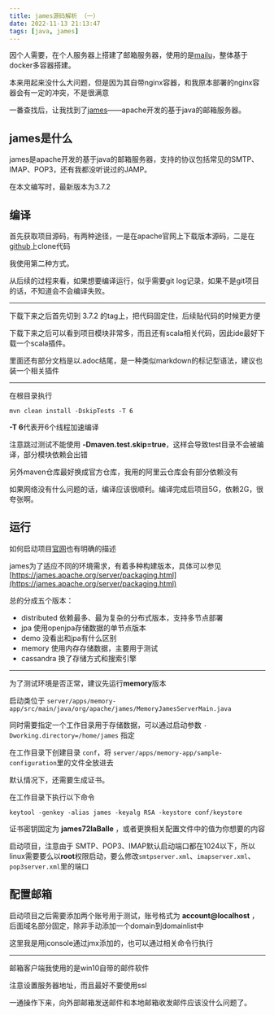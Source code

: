 ```yaml
---
title: james源码解析 （一）
date: 2022-11-13 21:13:47
tags: [java, james]
---
```


因个人需要，在个人服务器上搭建了邮箱服务器，使用的是[mailu](https://mailu.io/)，整体基于docker多容器搭建。

本来用起来没什么大问题，但是因为其自带nginx容器，和我原本部署的nginx容器会有一定的冲突，不是很满意

一番查找后，让我找到了[james](https://james.apache.org)——apache开发的基于java的邮箱服务器。

<!-- more -->

## james是什么

james是apache开发的基于java的邮箱服务器，支持的协议包括常见的SMTP、IMAP、POP3，还有我都没听说过的JAMP。

在本文编写时，最新版本为3.7.2

## 编译

首先获取项目源码，有两种途径，一是在apache官网上下载版本源码，二是在[github](https://github.com/apache/james-project)上clone代码



我使用第二种方式。

从后续的过程来看，如果想要编译运行，似乎需要git log记录，如果不是git项目的话，不知道会不会编译失败。

----

下载下来之后首先切到 3.7.2 的tag上，把代码固定住，后续贴代码的时候更方便

下载下来之后可以看到项目模块非常多，而且还有scala相关代码，因此ide最好下载一个scala插件。

里面还有部分文档是以.adoc结尾，是一种类似markdown的标记型语法，建议也装一个相关插件

----

在根目录执行

```shell 
mvn clean install -DskipTests -T 6
```

**-T 6**代表开6个线程加速编译

注意跳过测试不能使用 **-Dmaven.test.skip=true**，这样会导致test目录不会被编译，部分模块依赖会出错

另外maven仓库最好换成官方仓库，我用的阿里云仓库会有部分依赖没有

如果网络没有什么问题的话，编译应该很顺利。编译完成后项目5G，依赖2G，很夸张啊。


## 运行

如何启动项目[官网](https://james.apache.org/server/install.html)也有明确的描述

james为了适应不同的环境需求，有着多种构建版本，具体可以参见[https://james.apache.org/server/packaging.html](https://james.apache.org/server/packaging.html)


总的分成五个版本：

- distributed 依赖最多、最为复杂的分布式版本，支持多节点部署
- jpa 使用openjpa存储数据的单节点版本
- demo 没看出和jpa有什么区别
- memory 使用内存存储数据，主要用于测试
- cassandra 换了存储方式和搜索引擎

---

为了测试环境是否正常，建议先运行**memory**版本


启动类位于 `server/apps/memory-app/src/main/java/org/apache/james/MemoryJamesServerMain.java`

同时需要指定一个工作目录用于存储数据，可以通过启动参数 `-Dworking.directory=/home/james` 指定

在工作目录下创建目录 `conf`，将 `server/apps/memory-app/sample-configuration`里的文件全放进去

默认情况下，还需要生成证书。

在工作目录下执行以下命令

```shell
keytool -genkey -alias james -keyalg RSA -keystore conf/keystore
```

证书密钥固定为 **james72laBalle** ，或者更换相关配置文件中的值为你想要的内容


启动项目，注意由于 SMTP、POP3、IMAP默认启动端口都在1024以下，所以linux需要要么以**root**权限启动，要么修改`smtpserver.xml`、`imapserver.xml`、`pop3server.xml`里的端口


## 配置邮箱

启动项目之后需要添加两个账号用于测试，账号格式为 **account@localhost** ，后面域名部分固定，除非手动添加一个domain到domainlist中


这里我是用jconsole通过jmx添加的，也可以通过相关命令行执行



---

邮箱客户端我使用的是win10自带的邮件软件

注意设置服务器地址，而且最好不要使用ssl



一通操作下来，向外部邮箱发送邮件和本地邮箱收发邮件应该没什么问题了。
